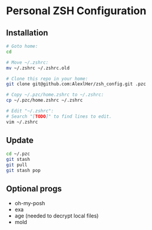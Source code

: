# Personal ZSH Configuration
## Installation
```zsh
# Goto home:
cd

# Move ~/.zshrc:
mv ~/.zshrc ~/.zshrc.old

# Clone this repo in your home:
git clone git@github.com:AlexlHer/zsh_config.git .pzc

# Copy ~/.pzc/home.zshrc to ~/.zshrc:
cp ~/.pzc/home.zshrc ~/.zshrc

# Edit "~/.zshrc":
# Search "[TODO]" to find lines to edit.
vim ~/.zshrc
```

## Update
```zsh
cd ~/.pzc
git stash
git pull
git stash pop
```

## Optional progs
- oh-my-posh
- exa
- age (needed to decrypt local files)
- mold
